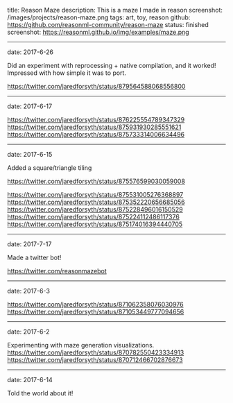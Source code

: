 title: Reason Maze
description: This is a maze I made in reason
screenshot: /images/projects/reason-maze.png
tags: art, toy, reason
github: https://github.com/reasonml-community/reason-maze
status: finished
screenshot: https://reasonml.github.io/img/examples/maze.png

---
date: 2017-6-26

Did an experiment with reprocessing + native compilation, and it worked! Impressed with how simple it was to port.

https://twitter.com/jaredforsyth/status/879564588068556800

---
date: 2017-6-17

https://twitter.com/jaredforsyth/status/876225554789347329
https://twitter.com/jaredforsyth/status/875931930285551621
https://twitter.com/jaredforsyth/status/875733314006634496

---
date: 2017-6-15

Added a square/triangle tiling

https://twitter.com/jaredforsyth/status/875576599030059008

https://twitter.com/jaredforsyth/status/875531005276368897
https://twitter.com/jaredforsyth/status/875352220656685056
https://twitter.com/jaredforsyth/status/875228496016150529
https://twitter.com/jaredforsyth/status/875224112486117376
https://twitter.com/jaredforsyth/status/875174016394440705

---
date: 2017-7-17

Made a twitter bot!

https://twitter.com/reasonmazebot

---
date: 2017-6-3

https://twitter.com/jaredforsyth/status/871062358076030976
https://twitter.com/jaredforsyth/status/871053449777094656

---
date: 2017-6-2

Experimenting with maze generation visualizations.
https://twitter.com/jaredforsyth/status/870782550423334913
https://twitter.com/jaredforsyth/status/870712466702876673


---
date: 2017-6-14

Told the world about it!
